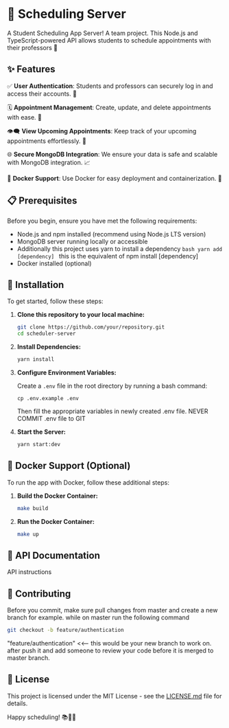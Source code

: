 
# 📅 Scheduling Server 

A Student Scheduling App Server! A team project.  This Node.js and TypeScript-powered API allows students to schedule appointments with their professors 🚀

## ✨ Features

✅ **User Authentication**: Students and professors can securely log in and access their accounts. 🔐

🗓️ **Appointment Management**: Create, update, and delete appointments with ease. 📆

👁️‍🗨️ **View Upcoming Appointments**: Keep track of your upcoming appointments effortlessly. 📅

🌐 **Secure MongoDB Integration**: We ensure your data is safe and scalable with MongoDB integration. 📈

🐳 **Docker Support**: Use Docker for easy deployment and containerization. 🐋

## 📋 Prerequisites

Before you begin, ensure you have met the following requirements:

- Node.js and npm installed (recommend using Node.js LTS version)
- MongoDB server running locally or accessible
- Additionally this project uses yarn to install a dependency ```bash yarn add [dependency] ``` this is the equivalent of npm install [dependency]
- Docker installed (optional)

## 🚀 Installation

To get started, follow these steps:

1. **Clone this repository to your local machine:**

   ```bash
   git clone https://github.com/your/repository.git
   cd scheduler-server
   ```

2. **Install Dependencies:**

   ```bash
   yarn install
   ```

3. **Configure Environment Variables:**

   Create a `.env` file in the root directory by running a bash command:

   ```
   cp .env.example .env
   ```

   Then fill the appropriate variables in newly created .env file. NEVER COMMIT .env file to GIT

4. **Start the Server:**

   ```bash
   yarn start:dev
   ```

## 🐳 Docker Support (Optional)

To run the app with Docker, follow these additional steps:

1. **Build the Docker Container:**

   ```bash
   make build
   ```

2. **Run the Docker Container:**

   ```bash
   make up
   ```

## 📄 API Documentation

API instructions 

## 🤝 Contributing

Before you commit, make sure pull changes from master and create a new branch
for example. while on master run the following command
 ```bash
git checkout -b feature/authentication
 ```
 "feature/authentication" <<-- this would be your new branch to work on. after push it and add someone to review your code before it is merged to master branch.

## 📄 License

This project is licensed under the MIT License - see the [LICENSE.md](/LICENSE.md) file for details.

Happy scheduling! 📚📆🎉
```
